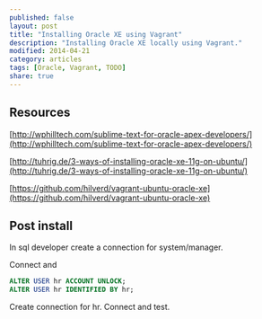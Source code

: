 ```yaml
---
published: false
layout: post
title: "Installing Oracle XE using Vagrant"
description: "Installing Oracle XE locally using Vagrant."
modified: 2014-04-21
category: articles
tags: [Oracle, Vagrant, TODO]
share: true
---
```


## Resources

[http://wphilltech.com/sublime-text-for-oracle-apex-developers/](http://wphilltech.com/sublime-text-for-oracle-apex-developers/)

[http://tuhrig.de/3-ways-of-installing-oracle-xe-11g-on-ubuntu/](http://tuhrig.de/3-ways-of-installing-oracle-xe-11g-on-ubuntu/)

[https://github.com/hilverd/vagrant-ubuntu-oracle-xe](https://github.com/hilverd/vagrant-ubuntu-oracle-xe)

## Post install
In sql developer create a connection for system/manager.

Connect and

~~~~sql
ALTER USER hr ACCOUNT UNLOCK;
ALTER USER hr IDENTIFIED BY hr;
~~~~

Create connection for hr. Connect and test.

